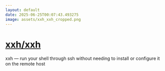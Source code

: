 ```yaml
---
layout: default
date: 2025-06-25T00:07:43.493275
image: assets/xxh_xxh_cropped.png
---
```


# [xxh/xxh](https://github.com/xxh/xxh)

xxh — run your shell through ssh without needing to install or configure it on the remote host
